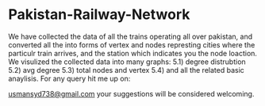 # Pakistan-Railway-Network
We have collected the data of all the trains operating all over pakistan,
and converted all the into forms of vertex and nodes represting cities where the particulr train arrives,
and the station which indicates you the node loaction.
We visulized the collected data into many graphs:
5.1) degree distrubtion
5.2) avg degree
5.3) total nodes and vertex 
5.4) and all the related basic anaylisis.
For any query hit me up on:


usmansyd738@gmail.com
your suggestions will be considered welcoming.
